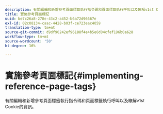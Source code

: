 ```yaml
---
description: 有關編輯和新增參考頁面標籤執行指令碼和頁面標籤執行呼叫以及瞭解v1st Cookie的資訊。
title: 實施參考頁面標記
uuid: be7c26a8-278e-43c2-a452-b6a72d96667e
exl-id: 02c08134-caac-4428-b03f-ce723eac4059
translation-type: tm+mt
source-git-commit: d9df90242ef96188f4e4b5e6d04cfef196b0a628
workflow-type: tm+mt
source-wordcount: '50'
ht-degree: 16%

---
```


# 實施參考頁面標記{#implementing-reference-page-tags}

有關編輯和新增參考頁面標籤執行指令碼和頁面標籤執行呼叫以及瞭解v1st Cookie的資訊。
